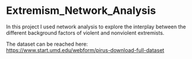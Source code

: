 # Extremism_Network_Analysis


In this project I used network analysis to explore the interplay between the different background factors of violent and nonviolent extremists.

The dataset can be reached here: https://www.start.umd.edu/webform/pirus-download-full-dataset
